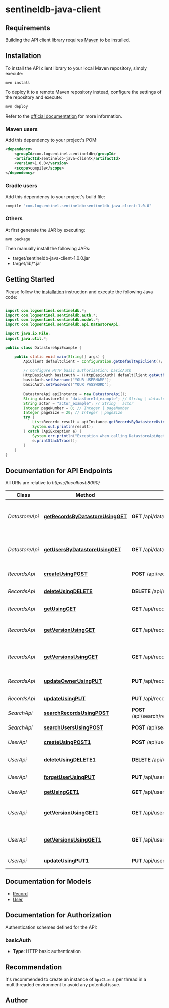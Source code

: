 # sentineldb-java-client

## Requirements

Building the API client library requires [Maven](https://maven.apache.org/) to be installed.

## Installation

To install the API client library to your local Maven repository, simply execute:

```shell
mvn install
```

To deploy it to a remote Maven repository instead, configure the settings of the repository and execute:

```shell
mvn deploy
```

Refer to the [official documentation](https://maven.apache.org/plugins/maven-deploy-plugin/usage.html) for more information.

### Maven users

Add this dependency to your project's POM:

```xml
<dependency>
    <groupId>com.logsentinel.sentineldb</groupId>
    <artifactId>sentineldb-java-client</artifactId>
    <version>1.0.0</version>
    <scope>compile</scope>
</dependency>
```

### Gradle users

Add this dependency to your project's build file:

```groovy
compile "com.logsentinel.sentineldb:sentineldb-java-client:1.0.0"
```

### Others

At first generate the JAR by executing:

    mvn package

Then manually install the following JARs:

* target/sentineldb-java-client-1.0.0.jar
* target/lib/*.jar

## Getting Started

Please follow the [installation](#installation) instruction and execute the following Java code:

```java

import com.logsentinel.sentineldb.*;
import com.logsentinel.sentineldb.auth.*;
import com.logsentinel.sentineldb.model.*;
import com.logsentinel.sentineldb.api.DatastoreApi;

import java.io.File;
import java.util.*;

public class DatastoreApiExample {

    public static void main(String[] args) {
        ApiClient defaultClient = Configuration.getDefaultApiClient();
        
        // Configure HTTP basic authorization: basicAuth
        HttpBasicAuth basicAuth = (HttpBasicAuth) defaultClient.getAuthentication("basicAuth");
        basicAuth.setUsername("YOUR USERNAME");
        basicAuth.setPassword("YOUR PASSWORD");

        DatastoreApi apiInstance = new DatastoreApi();
        String datastoreId = "datastoreId_example"; // String | datastoreId
        String actor = "actor_example"; // String | actor
        Integer pageNumber = 0; // Integer | pageNumber
        Integer pageSize = 20; // Integer | pageSize
        try {
            List<Record> result = apiInstance.getRecordsByDatastoreUsingGET(datastoreId, actor, pageNumber, pageSize);
            System.out.println(result);
        } catch (ApiException e) {
            System.err.println("Exception when calling DatastoreApi#getRecordsByDatastoreUsingGET");
            e.printStackTrace();
        }
    }
}

```

## Documentation for API Endpoints

All URIs are relative to *https://localhost:8090/*

Class | Method | HTTP request | Description
------------ | ------------- | ------------- | -------------
*DatastoreApi* | [**getRecordsByDatastoreUsingGET**](docs/DatastoreApi.md#getRecordsByDatastoreUsingGET) | **GET** /api/datastore/{datastoreId}/records | Gets records by datastore with pagination
*DatastoreApi* | [**getUsersByDatastoreUsingGET**](docs/DatastoreApi.md#getUsersByDatastoreUsingGET) | **GET** /api/datastore/{datastoreId}/users | Gets users by datastore with pagination
*RecordsApi* | [**createUsingPOST**](docs/RecordsApi.md#createUsingPOST) | **POST** /api/record/datastore/{datastoreId} | Creates a record
*RecordsApi* | [**deleteUsingDELETE**](docs/RecordsApi.md#deleteUsingDELETE) | **DELETE** /api/record/{recordId} | Deletes an existing record
*RecordsApi* | [**getUsingGET**](docs/RecordsApi.md#getUsingGET) | **GET** /api/record/{recordId} | Gets record by id
*RecordsApi* | [**getVersionUsingGET**](docs/RecordsApi.md#getVersionUsingGET) | **GET** /api/record/{recordId}/versions/{version} | Gets concrete record version
*RecordsApi* | [**getVersionsUsingGET**](docs/RecordsApi.md#getVersionsUsingGET) | **GET** /api/record/{recordId}/versions | Gets all record versions by id
*RecordsApi* | [**updateOwnerUsingPUT**](docs/RecordsApi.md#updateOwnerUsingPUT) | **PUT** /api/record/{recordId}/owner/{ownerId} | Updates a record&#39;s owner
*RecordsApi* | [**updateUsingPUT**](docs/RecordsApi.md#updateUsingPUT) | **PUT** /api/record | Updates record
*SearchApi* | [**searchRecordsUsingPOST**](docs/SearchApi.md#searchRecordsUsingPOST) | **POST** /api/search/records/{type}/datastore/{datastoreId} | Search records
*SearchApi* | [**searchUsersUsingPOST**](docs/SearchApi.md#searchUsersUsingPOST) | **POST** /api/search/users/datastore/{datastoreId} | Search users
*UserApi* | [**createUsingPOST1**](docs/UserApi.md#createUsingPOST1) | **POST** /api/user | Creates a user
*UserApi* | [**deleteUsingDELETE1**](docs/UserApi.md#deleteUsingDELETE1) | **DELETE** /api/user/{userId} | Deletes an existing user
*UserApi* | [**forgetUserUsingPUT**](docs/UserApi.md#forgetUserUsingPUT) | **PUT** /api/user/forget/{userId} | Forgets user
*UserApi* | [**getUsingGET1**](docs/UserApi.md#getUsingGET1) | **GET** /api/user/{userId} | Gets user by id
*UserApi* | [**getVersionUsingGET1**](docs/UserApi.md#getVersionUsingGET1) | **GET** /api/user/{userId}/versions/{version} | Gets concrete user version
*UserApi* | [**getVersionsUsingGET1**](docs/UserApi.md#getVersionsUsingGET1) | **GET** /api/user/{userId}/versions | Gets all record versions by id
*UserApi* | [**updateUsingPUT1**](docs/UserApi.md#updateUsingPUT1) | **PUT** /api/user | Updates user


## Documentation for Models

 - [Record](docs/Record.md)
 - [User](docs/User.md)


## Documentation for Authorization

Authentication schemes defined for the API:
### basicAuth

- **Type**: HTTP basic authentication


## Recommendation

It's recommended to create an instance of `ApiClient` per thread in a multithreaded environment to avoid any potential issue.

## Author



